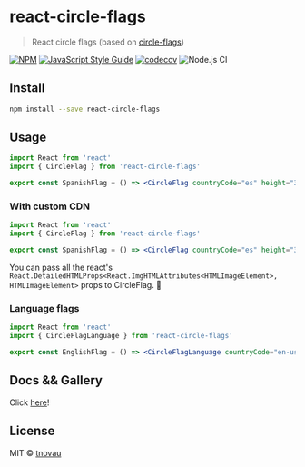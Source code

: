 # react-circle-flags

> React circle flags (based on [circle-flags](https://github.com/HatScripts/circle-flags))

[![NPM](https://img.shields.io/npm/v/react-circle-flags.svg)](https://www.npmjs.com/package/react-circle-flags) [![JavaScript Style Guide](https://img.shields.io/badge/code_style-standard-brightgreen.svg)](https://standardjs.com) [![codecov](https://codecov.io/gh/tnovau/react-circle-flags/branch/master/graph/badge.svg)](https://codecov.io/gh/tnovau/react-circle-flags) ![Node.js CI](https://github.com/tnovau/react-circle-flags/workflows/Node.js%20CI/badge.svg)

## Install

```bash
npm install --save react-circle-flags
```

## Usage

```jsx
import React from 'react'
import { CircleFlag } from 'react-circle-flags'

export const SpanishFlag = () => <CircleFlag countryCode="es" height="35" />
```

### With custom CDN

```jsx
import React from 'react'
import { CircleFlag } from 'react-circle-flags'

export const SpanishFlag = () => <CircleFlag countryCode="es" height="35" cdnUrl="https://magic-cdn.com/flags/" />
```

You can pass all the react's `React.DetailedHTMLProps<React.ImgHTMLAttributes<HTMLImageElement>, HTMLImageElement>` props to CircleFlag. :rocket:

### Language flags

```jsx
import React from 'react'
import { CircleFlagLanguage } from 'react-circle-flags'

export const EnglishFlag = () => <CircleFlagLanguage countryCode="en-us" height="35" />
```

## Docs && Gallery

Click [here](https://tnovau.github.io/react-circle-flags/)!

## License

MIT © [tnovau](https://github.com/tnovau)

